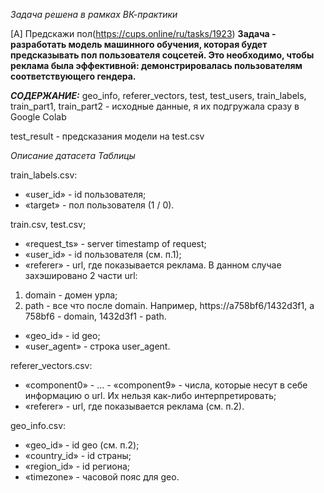 *Задача решена в рамках ВК-практики*


[A] Предскажи пол(https://cups.online/ru/tasks/1923)
__Задача - разработать модель машинного обучения, которая будет предсказывать пол пользователя соцсетей. Это необходимо, чтобы реклама была эффективной: демонстрировалась пользователям соответствующего гендера.__


***COДЕРЖАНИЕ:***
geo_info, referer_vectors, test, test_users, train_labels, train_part1, train_part2 - исходные данные, я их подгружала сразу в Google Colab

test_result - предсказания модели на test.csv

*Описание датасета  Таблицы*

train_labels.csv:
- «user_id» - id пользователя;
- «target» - пол пользователя (1 / 0).
 
train.csv, test.csv;
- «request_ts» - server timestamp of request;
- «user_id» - id пользователя (см. п.1);
- «referer» - url, где показывается реклама. В данном случае захэшировано 2 части url:
1) domain - домен урла;
2) path - все что после domain. Например, https://a758bf6/1432d3f1, a 758bf6 - domain, 1432d3f1 - path.
- «geo_id» - id geo;
- «user_agent» - строка user_agent.
 
referer_vectors.csv:
- «component0» - … - «component9» - числа, которые несут в себе информацию о url. Их нельзя как-либо интерпретировать;
- «referer» - url, где показывается реклама (см. п.2).
 
geo_info.csv:
- «geo_id» - id geo (см. п.2);
- «country_id» - id страны;
- «region_id» - id региона;
- «timezone» - часовой пояс для geo.







